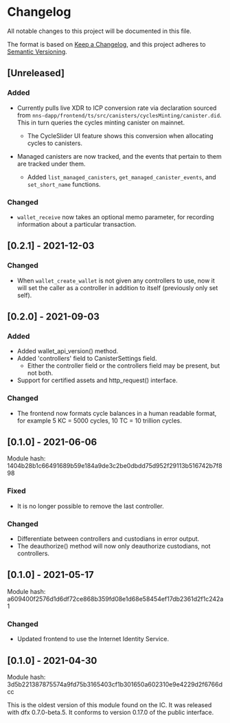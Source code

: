 # Changelog

All notable changes to this project will be documented in this file.

The format is based on [Keep a Changelog](https://keepachangelog.com/en/1.0.0/),
and this project adheres to [Semantic Versioning](https://semver.org/spec/v2.0.0.html).

## [Unreleased]

### Added

- Currently pulls live XDR to ICP conversion rate via declaration sourced from `nns-dapp/frontend/ts/src/canisters/cyclesMinting/canister.did`. This in turn queries the cycles minting canister on mainnet.

  - The CycleSlider UI feature shows this conversion when allocating cycles to canisters.

- Managed canisters are now tracked, and the events that pertain to them are tracked under them.
  - Added `list_managed_canisters`, `get_managed_canister_events`, and `set_short_name` functions.

### Changed

- `wallet_receive` now takes an optional memo parameter, for recording information about a particular transaction.

## [0.2.1] - 2021-12-03

### Changed

- When `wallet_create_wallet` is not given any controllers to use, now it will
  set the caller as a controller in addition to itself (previously only set self).

## [0.2.0] - 2021-09-03

### Added

- Added wallet_api_version() method.
- Added 'controllers' field to CanisterSettings field.
  - Either the controller field or the controllers field may be present, but not both.
- Support for certified assets and http_request() interface.

### Changed

- The frontend now formats cycle balances in a human readable format, for example 5 KC = 5000 cycles, 10 TC = 10 trillion cycles.

## [0.1.0] - 2021-06-06

Module hash: 1404b28b1c66491689b59e184a9de3c2be0dbdd75d952f29113b516742b7f898

### Fixed

- It is no longer possible to remove the last controller.

### Changed

- Differentiate between controllers and custodians in error output.
- The deauthorize() method will now only deauthorize custodians, not controllers.

## [0.1.0] - 2021-05-17

Module hash: a609400f2576d1d6df72ce868b359fd08e1d68e58454ef17db2361d2f1c242a1

### Changed

- Updated frontend to use the Internet Identity Service.

## [0.1.0] - 2021-04-30

Module hash: 3d5b221387875574a9fd75b3165403cf1b301650a602310e9e4229d2f6766dcc

This is the oldest version of this module found on the IC. It was released with dfx 0.7.0-beta.5.
It conforms to version 0.17.0 of the public interface.
